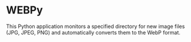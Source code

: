 # WEBPy
This Python application monitors a specified directory for new image files (JPG, JPEG, PNG) and automatically converts them to the WebP format.

